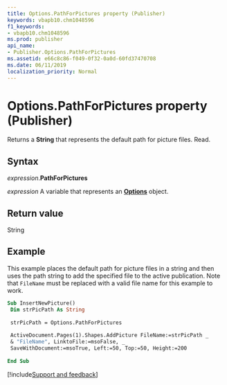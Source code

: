 ```yaml
---
title: Options.PathForPictures property (Publisher)
keywords: vbapb10.chm1048596
f1_keywords:
- vbapb10.chm1048596
ms.prod: publisher
api_name:
- Publisher.Options.PathForPictures
ms.assetid: e66c8c86-f049-0f32-0a0d-60fd37470708
ms.date: 06/11/2019
localization_priority: Normal
---
```



# Options.PathForPictures property (Publisher)

Returns a **String** that represents the default path for picture files. Read.


## Syntax

_expression_.**PathForPictures**

_expression_ A variable that represents an **[Options](Publisher.Options.md)** object.


## Return value

String


## Example

This example places the default path for picture files in a string and then uses the path string to add the specified file to the active publication. Note that `FileName` must be replaced with a valid file name for this example to work.

```vb
Sub InsertNewPicture() 
 Dim strPicPath As String 
 
 strPicPath = Options.PathForPictures 
 
 ActiveDocument.Pages(1).Shapes.AddPicture FileName:=strPicPath _ 
 & "FileName", LinktoFile:=msoFalse, _ 
 SaveWithDocument:=msoTrue, Left:=50, Top:=50, Height:=200 
 
End Sub
```

[!include[Support and feedback](~/includes/feedback-boilerplate.md)]